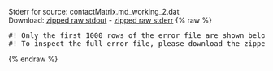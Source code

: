 Stderr for source:  contactMatrix.md_working_2.dat   
Download: [zipped raw stdout](contactMatrix.md_working_2.dat.plumed_master.stdout.txt.zip) - [zipped raw stderr](contactMatrix.md_working_2.dat.plumed_master.stderr.txt.zip) 
{% raw %}
<pre>
#! Only the first 1000 rows of the error file are shown below
#! To inspect the full error file, please download the zipped raw stderr file above
</pre>
{% endraw %}
